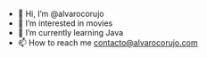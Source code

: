 - 👋 Hi, I’m @alvarocorujo
- 👀 I’m interested in movies
- 🌱 I’m currently learning Java
- 📫 How to reach me <a href="mailto:hello@alvarocorujo.com">contacto@alvarocorujo.com</a>

